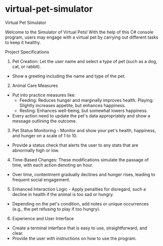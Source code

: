 # virtual-pet-simulator
Virtual Pet Simulator

Welcome to the Simulator of Virtual Pets! With the help of this C# console program, users may engage with a virtual pet by carrying out different tasks to keep it healthy.

Project Specifications

1. Pet Creation: Let the user name and select a type of pet (such as a dog, cat, or rabbit).
- Show a greeting including the name and type of the pet.

2. Animal Care Measures
- Put into practice measures like:
  - Feeding: Reduces hunger and marginally improves health.
  Playing: Slightly increases appetite, but enhances happiness.
  - Resting: Enhances well-being, but somewhat lowers happiness.
- Every action need to update the pet's data appropriately and show a message outlining the outcome.

3. Pet Status Monitoring - Monitor and show your pet's health, happiness, and hunger on a scale of 1 to 10.
- Provide a status check that alerts the user to any stats that are abnormally high or low.

4. Time-Based Changes: These modifications simulate the passage of time, with each action denoting an hour.
- Over time, contentment gradually declines and hunger rises, leading to frequent social engagement.

5. Enhanced Interaction Logic - Apply penalties for disregard, such a decline in health if the animal is too sad or hungry.
- Depending on the pet's condition, add notes or unique occurrences (e.g., the pet refusing to play if too hungry).

6. Experience and User Interface
- Create a terminal interface that is easy to use, straightforward, and clear.
- Provide the user with instructions on how to use the program.

  
